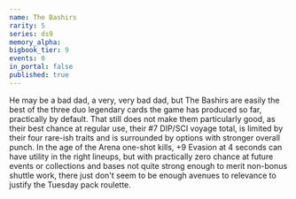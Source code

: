```yaml
---
name: The Bashirs
rarity: 5
series: ds9
memory_alpha:
bigbook_tier: 9
events: 0
in_portal: false
published: true
---
```


He may be a bad dad, a very, very bad dad, but The Bashirs are easily the best of the three duo legendary cards the game has produced so far, practically by default. That still does not make them particularly good, as their best chance at regular use, their #7 DIP/SCI voyage total, is limited by their four rare-ish traits and is surrounded by options with stronger overall punch. In the age of the Arena one-shot kills, +9 Evasion at 4 seconds can have utility in the right lineups, but with practically zero chance at future events or collections and bases not quite strong enough to merit non-bonus shuttle work, there just don't seem to be enough avenues to relevance to justify the Tuesday pack roulette.
